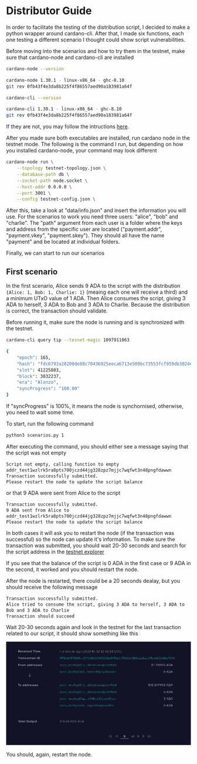 # Distributor Guide

In order to facilitate the testing of the distribution script, I decided to make a
python wrapper around cardano-cli. After that, I made six functions, each one
testing a different scenario I thought could show script vulnerabilities.

Before moving into the scenarios and how to try them in the testnet, make sure that
cardano-node and cardano-cli are installed

```bash
cardano-node --version
```

```bash
cardano-node 1.30.1 - linux-x86_64 - ghc-8.10
git rev 0fb43f4e3da8b225f4f86557aed90a183981a64f
```

```bash
cardano-cli --version
```

```bash
cardano-cli 1.30.1 - linux-x86_64 - ghc-8.10
git rev 0fb43f4e3da8b225f4f86557aed90a183981a64f
```

If they are not, you may follow the intructions
[here](https://docs.cardano.org/getting-started/installing-the-cardano-node).

After you made sure both executables are installed, run cardano node in the
testnet mode. The following is the command I run, but depending on how you
installed cardano-node, your command may look different

```bash
cardano-node run \
    --topology testnet-topology.json \
    --database-path db \
    --socket-path node.socket \
    --host-addr 0.0.0.0 \
    --port 3001 \
    --config testnet-config.json \
```

After this, take a look at "data/info.json" and insert the information you will
use. For the scenarios to work you need three users: "alice", "bob" and
"charlie". The "path" argument from each user is a folder where the keys and
address from the specific user are located ("payment.addr", "payment.vkey",
"payment.skey"). They should all have the name "payment" and be located at
individual folders.

Finally, we can start to run our scenarios

## First scenario

In the first scenario, Alice sends 9 ADA to the script with the distribution
`{Alice: 1, Bob: 1, Charlie: 1}` (meaing each one will receive a third) and a
minimum UTxO value of 1 ADA. Then Alice consumes the script, giving 3 ADA to
herself, 3 ADA to Bob and 3 ADA to Charlie. Because the distribution is correct,
the transaction should validate.

Before running it, make sure the node is running and is synchronized with the
testnet.

```bash
cardano-cli query tip --tesnet-magic 1097911063
```

```bash
{
    "epoch": 165,
    "hash": "fdc6793a20200de88c70436925eeca6713e509bc73553fcf959db3024e666231",
    "slot": 41225803,
    "block": 3032237,
    "era": "Alonzo",
    "syncProgress": "100.00"
}
```

If "syncProgress" is 100%, it means the node is synchornised, otherwise, you
need to wait some time.

To start, run the following command

```bash
python3 scenarios.py 1
```

After executing the command, you should either see a message saying that the
script was not empty

```
Script not empty, calling function to empty addr_test1wzlrk5ra8pts700jczd44jg328zpz7mjjc7wqfwt3n48pngfdawwn
Transaction successfully submitted.
Please restart the node to update the script balance
```

or that 9 ADA were sent from Alice to the script

```
Transaction successfully submitted.
9 ADA sent from Alice to addr_test1wzlrk5ra8pts700jczd44jg328zpz7mjjc7wqfwt3n48pngfdawwn
Please restart the node to update the script balance
```

In both cases it will ask you to restart the node (if the transaction was
successful) so the node can update it's information. To make sure the
transaction was submitted, you should wait 20-30 seconds and search for the
script address in the [testnet explorer](https://explorer.cardano-testnet.iohkdev.io)

If you see that the balance of the script is 0 ADA in the first case or 9 ADA in
the second, it worked and you should restart the node.

After the node is restarted, there could be a 20 seconds dealay, but you should
receive the following message

```
Transaction successfully submitted.
Alice tried to consume the script, giving 3 ADA to herself, 3 ADA to Bob and 3 ADA to Charlie
Transaction should succeed
```

Wait 20-30 seconds again and look in the testnet for the last transaction related
to our script, it should show something like this

![Example 1 - Expected result](./images/example-1.png)

You should, again, restart the node.
